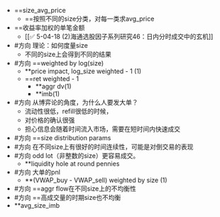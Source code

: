 - ==size_avg_price
	- ==按照不同的size分类，对每一类求avg_price
- ==收益率加权的单笔金额 
	- [[✅ 5-04-18 (2)海通选股因子系列研究46：日内分时成交中的玄机]]
- #方向 理论：如何度量size
	- 不同的size上会得到不同的结果
- #方向 ==weighted by log(size)
	- **price impact, log_size weighted - 1 (1)
	- ==ret weighted - 1
		- **aggr dv(1)
		- **imb(1)
- #方向 从博弈论的角度，为什么人要发大单？
	- 流动性很低，refill很低的时候，
	- 对价格的确认很强
	- 担心信息会随着时间流入市场，需要在短时间内快速成交
- #方向 ==size distribution params
- #方向 在不同size上有很好的时间连续性，可能是对倒交易的表现
- #方向 odd lot（非整数的size）更容易成交。
	- **liquidity hole at round pennies
- #方向 大单的pnl
	- **(VWAP_buy - VWAP_sell) weighted by size (1)
- #方向 ==aggr flow在不同size上的不均衡性
- #方向 ==高成交量的时期size也不均衡
- **avg_size_imb